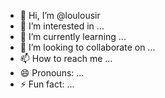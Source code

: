 - 👋 Hi, I’m @loulousir
- 👀 I’m interested in ...
- 🌱 I’m currently learning ...
- 💞️ I’m looking to collaborate on ...
- 📫 How to reach me ...
- 😄 Pronouns: ...
- ⚡ Fun fact: ...

<!---
loulousir/loulousir is a ✨ special ✨ repository because its `README.md` (this file) appears on your GitHub profile.
You can click the Preview link to take a look at your changes.
--->
